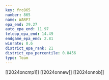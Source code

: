 ```yaml
---
key: frc865
number: 865
name: WARP7
epa_end: 29.27
auto_epa_end: 11.97
teleop_epa_end: 14.49
endgame_epa_end: 2.81
winrate: 0.6
district_epa_rank: 21
district_epa_percentile: 0.8456
type: Team
---
```

[[2024oncmp1]]
[[2024onnew]]
[[2024onnob]]
